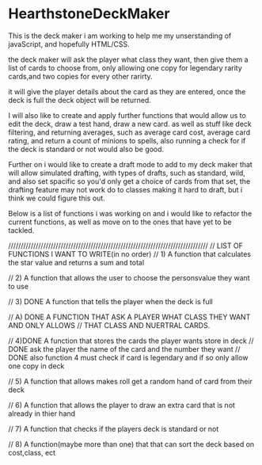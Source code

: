 # HearthstoneDeckMaker
This is the deck maker i am working to help me my unserstanding of javaScript, and hopefully HTML/CSS.

the deck maker will ask the player what class they want, then give them a list of cards to choose from, only allowing one copy for legendary rarity cards,and two copies for every other rarirty.

it will give the player details about the card as they are entered, once the deck is full the deck object will be returned.

I will also like to create and apply further functions that would allow us to edit the deck, draw a test hand, draw a new card. as well as stuff like deck filtering, and returning averages, such as average card cost,
average card rating, and return a count of minions to spells, also running a check for if the deck is standard or not would also be good.

Further on i would like to create a draft mode to add to my deck maker that will allow simulated drafting, with types of drafts, such as standard, wild, and also set spacific so you'd only get a choice of cards from that set, the drafting feature may not work do to classes making it hard to draft, but i think we could figure this out.

Below is a list of functions i was working on and i would like  to refactor the current functions, as well as move on to the ones that have yet to be tackled.

////////////////////////////////////////////////////////////////////////////////
//                    LIST OF FUNCTIONS I WANT TO WRITE(in no order)
// 1) A function that calculates the star value and returns a sum and total

// 2) A function that allows the user to choose the personsvalue they want to use



// 3) DONE A function that tells the player when the deck is full

// A) DONE A FUNCTION THAT ASK A PLAYER WHAT CLASS THEY WANT AND ONLY ALLOWS
// THAT CLASS AND NUERTRAL CARDS.


// 4)DONE A function that stores the cards the player wants store in deck 
// DONE ask the player the name of the card and the number they want
// DONE also function 4 must check if card is legendary and if so only allow one copy in deck

// 5) A function that allows makes roll get a random hand of card from their deck

// 6) A function that allows the player to draw an extra card that is not already in thier hand

// 7) A function that checks if the players deck is standard or not

// 8) A function(maybe more than one) that that can sort the deck based on cost,class, ect 

